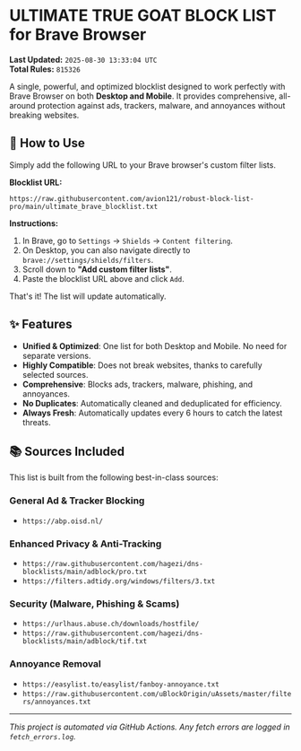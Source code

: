 # ULTIMATE TRUE GOAT BLOCK LIST for Brave Browser

**Last Updated:** `2025-08-30 13:33:04 UTC`  
**Total Rules:** `815326`

A single, powerful, and optimized blocklist designed to work perfectly with Brave Browser on both **Desktop and Mobile**. It provides comprehensive, all-around protection against ads, trackers, malware, and annoyances without breaking websites.

## 🚀 How to Use

Simply add the following URL to your Brave browser's custom filter lists.

**Blocklist URL:**
```
https://raw.githubusercontent.com/avion121/robust-block-list-pro/main/ultimate_brave_blocklist.txt
```

**Instructions:**
1. In Brave, go to `Settings` -> `Shields` -> `Content filtering`.
2. On Desktop, you can also navigate directly to `brave://settings/shields/filters`.
3. Scroll down to **"Add custom filter lists"**.
4. Paste the blocklist URL above and click `Add`.

That's it! The list will update automatically.

## ✨ Features

- **Unified & Optimized**: One list for both Desktop and Mobile. No need for separate versions.
- **Highly Compatible**: Does not break websites, thanks to carefully selected sources.
- **Comprehensive**: Blocks ads, trackers, malware, phishing, and annoyances.
- **No Duplicates**: Automatically cleaned and deduplicated for efficiency.
- **Always Fresh**: Automatically updates every 6 hours to catch the latest threats.

## 📚 Sources Included

This list is built from the following best-in-class sources:

### General Ad & Tracker Blocking
- `https://abp.oisd.nl/`

### Enhanced Privacy & Anti-Tracking
- `https://raw.githubusercontent.com/hagezi/dns-blocklists/main/adblock/pro.txt`
- `https://filters.adtidy.org/windows/filters/3.txt`

### Security (Malware, Phishing & Scams)
- `https://urlhaus.abuse.ch/downloads/hostfile/`
- `https://raw.githubusercontent.com/hagezi/dns-blocklists/main/adblock/tif.txt`

### Annoyance Removal
- `https://easylist.to/easylist/fanboy-annoyance.txt`
- `https://raw.githubusercontent.com/uBlockOrigin/uAssets/master/filters/annoyances.txt`

---
*This project is automated via GitHub Actions. Any fetch errors are logged in `fetch_errors.log`.*